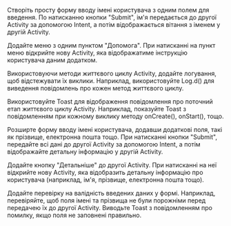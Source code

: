 Створіть просту форму вводу імені користувача з одним полем для введення. По натисканню кнопки "Submit", ім'я передається до другої Activity за допомогою Intent, а потім відображається вітання з іменем у другій Activity.

Додайте меню з одним пунктом "Допомога". При натисканні на пункт меню відкрийте нову Activity, яка відображатиме інструкцію користувача даним додатком.

Використовуючи методи життєвого циклу Activity, додайте логування, щоб відстежувати їх виклики. Наприклад, використовуйте Log.d() для виведення повідомлень про кожен метод життєвого циклу.

Використовуйте Toast для відображення повідомлення про поточний етап життєвого циклу Activity. Наприклад, показуйте Toast з повідомленням при кожному виклику методу onCreate(), onStart(), тощо.

Розширте форму вводу імені користувача, додавши додаткові поля, такі як прізвище, електронна пошта тощо. При натисканні кнопки "Submit", передайте всі дані до другої Activity за допомогою Intent, а потім відображайте детальну інформацію у другій Activity.

Додайте кнопку "Детальніше" до другої Activity. При натисканні на неї відкрийте нову Activity, яка відобразить детальну інформацію про користувача (наприклад, ім'я, прізвище, електронна пошта тощо).

Додайте перевірку на валідність введених даних у формі. Наприклад, перевіряйте, щоб поля імені та прізвища не були порожніми перед передачею їх до другої Activity. Виводьте Toast з повідомленням про помилку, якщо поля не заповнені правильно.